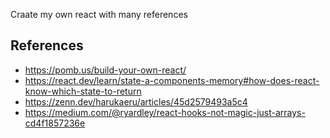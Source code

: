 Craate my own react with many references

## References
- https://pomb.us/build-your-own-react/
- https://react.dev/learn/state-a-components-memory#how-does-react-know-which-state-to-return
- https://zenn.dev/harukaeru/articles/45d2579493a5c4
- https://medium.com/@ryardley/react-hooks-not-magic-just-arrays-cd4f1857236e

